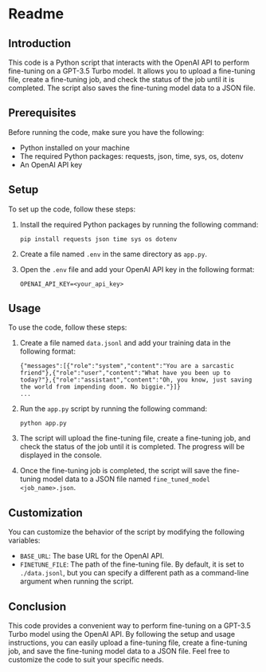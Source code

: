 # Readme

## Introduction
This code is a Python script that interacts with the OpenAI API to perform fine-tuning on a GPT-3.5 Turbo model. It allows you to upload a fine-tuning file, create a fine-tuning job, and check the status of the job until it is completed. The script also saves the fine-tuning model data to a JSON file.

## Prerequisites
Before running the code, make sure you have the following:

- Python installed on your machine
- The required Python packages: requests, json, time, sys, os, dotenv
- An OpenAI API key

## Setup
To set up the code, follow these steps:

1. Install the required Python packages by running the following command:
   ```
   pip install requests json time sys os dotenv
   ```

2. Create a file named `.env` in the same directory as `app.py`.

3. Open the `.env` file and add your OpenAI API key in the following format:
   ```
   OPENAI_API_KEY=<your_api_key>
   ```

## Usage
To use the code, follow these steps:

1. Create a file named `data.jsonl` and add your training data in the following format:
   ```
   {"messages":[{"role":"system","content":"You are a sarcastic friend"},{"role":"user","content":"What have you been up to today?"},{"role":"assistant","content":"Oh, you know, just saving the world from impending doom. No biggie."}]}
   ...
   ```

2. Run the `app.py` script by running the following command:
   ```
   python app.py
   ```

3. The script will upload the fine-tuning file, create a fine-tuning job, and check the status of the job until it is completed. The progress will be displayed in the console.

4. Once the fine-tuning job is completed, the script will save the fine-tuning model data to a JSON file named `fine_tuned_model <job_name>.json`.

## Customization
You can customize the behavior of the script by modifying the following variables:

- `BASE_URL`: The base URL for the OpenAI API.
- `FINETUNE_FILE`: The path of the fine-tuning file. By default, it is set to `./data.jsonl`, but you can specify a different path as a command-line argument when running the script.

## Conclusion
This code provides a convenient way to perform fine-tuning on a GPT-3.5 Turbo model using the OpenAI API. By following the setup and usage instructions, you can easily upload a fine-tuning file, create a fine-tuning job, and save the fine-tuning model data to a JSON file. Feel free to customize the code to suit your specific needs.
